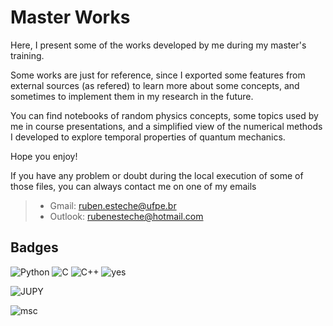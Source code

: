 # Master Works
Here, I present some of the works developed by me during my master's training.

Some works are just for reference, since I exported some features from external sources (as refered) to learn more about some concepts, 
and sometimes to implement them in my research in the future. 

You can find notebooks of random physics concepts, some topics used by me in course presentations, and a simplified
view of the numerical methods I developed to explore temporal properties of quantum mechanics. 

Hope you enjoy! 



 If you have any problem or doubt during the local execution of some of those files, you can always contact me on one of my emails 
> * Gmail: ruben.esteche@ufpe.br
> * Outlook: rubenesteche@hotmail.com

## Badges 
![Python](https://img.shields.io/badge/Python-3776AB?style=Plastic&logo=python&logoColor=white)
![C](https://img.shields.io/badge/C-00599C?style=Plastic&logo=c&logoColor=white)
![C++](https://img.shields.io/badge/C%2B%2B-00599C?style=Plastic&logo=c%2B%2B&logoColor=white)
![yes](https://img.shields.io/badge/Maintained%3F-yes-green.svg)

![JUPY](https://img.shields.io/badge/Made%20with-Jupyter-orange?style=for-the-badge&logo=Jupyter)


![msc](http://ForTheBadge.com/images/badges/made-with-python.svg)

![]()
![]()
![]()
![]()
![]()

